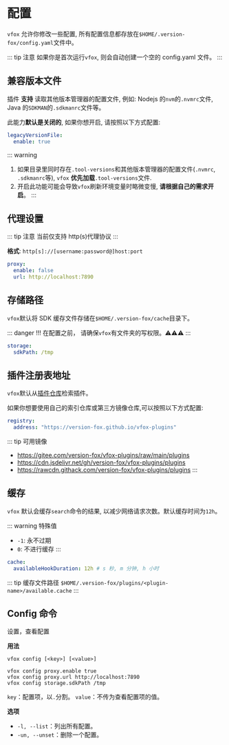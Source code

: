 # 配置

`vfox` 允许你修改一些配置, 所有配置信息都存放在`$HOME/.version-fox/config.yaml`文件中。

::: tip 注意
如果你是首次运行`vfox`, 则会自动创建一个空的 config.yaml 文件。
:::

## 兼容版本文件 <Badge type="tip" text=">= 0.4.0" vertical="middle" />

插件 **支持** 读取其他版本管理器的配置文件, 例如: Nodejs 的`nvm`的`.nvmrc`文件, Java 的`SDKMAN`的`.sdkmanrc`文件等。

此能力**默认是关闭的**, 如果你想开启, 请按照以下方式配置:

```yaml
legacyVersionFile:
  enable: true
```

::: warning

1. 如果目录里同时存在`.tool-versions`和其他版本管理器的配置文件(`.nvmrc`, `.sdkmanrc`等),
   `vfox` **优先加载**`.tool-versions`文件.
2. 开启此功能可能会导致`vfox`刷新环境变量时略微变慢, **请根据自己的需求开启**。
   :::

## 代理设置

::: tip 注意
当前仅支持 http(s)代理协议
:::

**格式**: `http[s]://[username:password@]host:port`

```yaml
proxy:
  enable: false
  url: http://localhost:7890
```

## 存储路径

`vfox`默认将 SDK 缓存文件存储在`$HOME/.version-fox/cache`目录下。

::: danger !!!
在配置之前， 请确保`vfox`有文件夹的写权限。⚠⚠⚠
:::

```yaml
storage:
  sdkPath: /tmp
```

## 插件注册表地址

`vfox`默认从[插件仓库](https://version-fox.github.io/vfox-plugins)检索插件。

如果你想要使用自己的索引仓库或第三方镜像仓库,可以按照以下方式配置:

```yaml
registry:
  address: "https://version-fox.github.io/vfox-plugins"
```

::: tip 可用镜像

- https://gitee.com/version-fox/vfox-plugins/raw/main/plugins
- https://cdn.jsdelivr.net/gh/version-fox/vfox-plugins/plugins
- https://rawcdn.githack.com/version-fox/vfox-plugins/plugins
  :::

## 缓存 <Badge type="tip" text=">= 0.5.0" vertical="middle" />

`vfox` 默认会缓存`search`命令的结果, 以减少网络请求次数。默认缓存时间为`12h`。

::: warning 特殊值
- `-1`: 永不过期
- `0`: 不进行缓存
:::
```yaml
cache:
  availableHookDuration: 12h # s 秒, m 分钟, h 小时
```


::: tip 缓存文件路径
`$HOME/.version-fox/plugins/<plugin-name>/available.cache`
:::


## Config 命令 <Badge type="tip" text=">= 0.4.0" vertical="middle" />

设置，查看配置

**用法**

```shell
vfox config [<key>] [<value>]

vfox config proxy.enable true
vfox config proxy.url http://localhost:7890
vfox config storage.sdkPath /tmp
```

`key`：配置项，以`.`分割。
`value`：不传为查看配置项的值。

**选项**

- `-l, --list`：列出所有配置。
- `-un, --unset`：删除一个配置。
